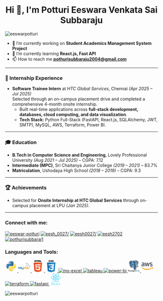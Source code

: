 <h1 align="center">Hi 👋, I'm Potturi Eeswara Venkata Sai Subbaraju</h1>
<p align="left"> <img src="https://komarev.com/ghpvc/?username=eeswarpotturi&label=Profile%20views&color=0e75b6&style=flat" alt="eeswarpotturi" /> </p>

- 🔭 I’m currently working on **Student Academics Management System Project**
- 🌱 I’m currently learning **React.js, Fast API**
- 📫 How to reach me **pothurisubbaraju2004@gmail.com**

---

### 💼 Internship Experience
- **Software Trainee Intern** at *HTC Global Services*, Chennai *(Apr 2025 – Jul 2025)*  
  Selected through an on-campus placement drive and completed a comprehensive 4-month onsite internship.  
  - Built real-time applications across **full-stack development, databases, cloud computing, and data visualization**.  
  - **Tech Stack:** Python Full-Stack (FastAPI, React.js, SQLAlchemy, JWT, SMTP), MySQL, AWS, Terraform, Power BI.

---

### 🎓 Education
- **B.Tech in Computer Science and Engineering**, Lovely Professional University *(Aug 2021 – Jul 2025)* – CGPA: 7.12  
- **Intermediate (MPC)**, Sri Chaitanya Junior College *(2019 – 2021)* – 83.7%  
- **Matriculation**, Ushodaya High School *(2018 – 2019)* – CGPA: 9.3  

---

### 🏆 Achievements
- Selected for **Onsite Internship at HTC Global Services** through on-campus placement at LPU *(Jan 2025)*.
---

<h3 align="left">Connect with me:</h3>
<p align="left">
<a href="https://linkedin.com/in/eeswar-potturi" target="blank"><img align="center" src="https://raw.githubusercontent.com/rahuldkjain/github-profile-readme-generator/master/src/images/icons/Social/linked-in-alt.svg" alt="eeswar-potturi" height="30" width="40" /></a>
<a href="https://instagram.com/eesh_0027/" target="blank"><img align="center" src="https://raw.githubusercontent.com/rahuldkjain/github-profile-readme-generator/master/src/images/icons/Social/instagram.svg" alt="eesh_0027/" height="30" width="40" /></a>
<a href="https://fb.com/eesh0027/" target="blank"><img align="center" src="https://raw.githubusercontent.com/rahuldkjain/github-profile-readme-generator/master/src/images/icons/Social/facebook.svg" alt="eesh0027/" height="30" width="40" /></a>
<a href="https://twitter.com/eesh2702" target="blank"><img align="center" src="https://raw.githubusercontent.com/rahuldkjain/github-profile-readme-generator/master/src/images/icons/Social/twitter.svg" alt="eesh2702" height="30" width="40" /></a>
<a href="https://www.hackerrank.com/pothurisubbaraj1" target="blank"><img align="center" src="https://raw.githubusercontent.com/rahuldkjain/github-profile-readme-generator/master/src/images/icons/Social/hackerrank.svg" alt="pothurisubbaraj1" height="30" width="40" /></a>
</p>

<h3 align="left">Languages and Tools:</h3>
<p align="left"> 
<a href="https://www.python.org" target="_blank" rel="noreferrer"> <img src="https://raw.githubusercontent.com/devicons/devicon/master/icons/python/python-original.svg" alt="python" width="40" height="40"/> </a> 
<a href="https://www.mysql.com/" target="_blank" rel="noreferrer"> <img src="https://raw.githubusercontent.com/devicons/devicon/master/icons/mysql/mysql-original-wordmark.svg" alt="mysql" width="40" height="40"/> </a> 
<a href="https://www.w3.org/html/" target="_blank" rel="noreferrer"> <img src="https://raw.githubusercontent.com/devicons/devicon/master/icons/html5/html5-original-wordmark.svg" alt="html5" width="40" height="40"/> </a> 
<a href="https://www.w3schools.com/css/" target="_blank" rel="noreferrer"> <img src="https://raw.githubusercontent.com/devicons/devicon/master/icons/css3/css3-original-wordmark.svg" alt="css3" width="40" height="40"/> </a> 
<a href="https://www.microsoft.com/en-us/microsoft-365/excel" target="_blank" rel="noreferrer"> <img src="https://img.icons8.com/color/48/microsoft-excel-2019--v1.png" alt="ms-excel" width="40" height="40"/> </a> 
<a href="https://www.tableau.com/" target="_blank" rel="noreferrer"> <img src="https://img.icons8.com/color/48/tableau-software.png" alt="tableau" width="40" height="40"/> </a> 
<a href="https://powerbi.microsoft.com/" target="_blank" rel="noreferrer"> <img src="https://img.icons8.com/color/48/power-bi.png" alt="power-bi" width="40" height="40"/> </a> 
<a href="https://www.postgresql.org" target="_blank" rel="noreferrer"> <img src="https://raw.githubusercontent.com/devicons/devicon/master/icons/postgresql/postgresql-original-wordmark.svg" alt="sql" width="40" height="40"/> </a> 
<a href="https://aws.amazon.com" target="_blank" rel="noreferrer"> <img src="https://raw.githubusercontent.com/devicons/devicon/master/icons/amazonwebservices/amazonwebservices-original-wordmark.svg" alt="aws" width="40" height="40"/> </a> 
<a href="https://www.terraform.io/" target="_blank" rel="noreferrer"> <img src="https://img.icons8.com/color/48/terraform.png" alt="terraform" width="40" height="40"/> </a> 
<a href="https://fastapi.tiangolo.com/" target="_blank" rel="noreferrer"> <img src="https://fastapi.tiangolo.com/img/logo-margin/logo-teal.png" alt="fastapi" width="40" height="40"/> </a> 
<a href="https://reactjs.org/" target="_blank" rel="noreferrer"> <img src="https://raw.githubusercontent.com/devicons/devicon/master/icons/react/react-original-wordmark.svg" alt="react" width="40" height="40"/> </a> 
</p>

<p><img align="center" src="https://github-readme-stats.vercel.app/api/top-langs?username=eeswarpotturi&show_icons=true&locale=en&layout=compact" alt="eeswarpotturi" /></p>
